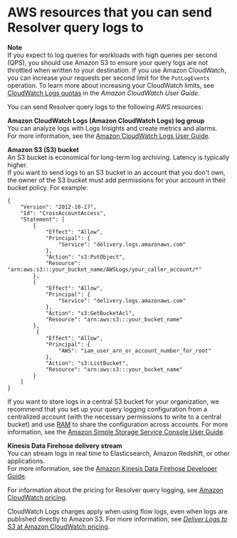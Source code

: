 # AWS resources that you can send Resolver query logs to<a name="resolver-query-logs-choosing-target-resource"></a>

**Note**  
If you expect to log queries for workloads with high queries per second \(QPS\), you should use Amazon S3 to ensure your query logs are not throttled when written to your destination\. If you use Amazon CloudWatch, you can increase your requests per second limit for the `PutLogEvents` operation\. To learn more about increasing your CloudWatch limits, see [CloudWatch Logs quotas](https://docs.aws.amazon.com/AmazonCloudWatch/latest/logs/cloudwatch_limits_cwl.html) in the *Amazon CloudWatch User Guide*\.

You can send Resolver query logs to the following AWS resources:

**Amazon CloudWatch Logs \(Amazon CloudWatch Logs\) log group**  
You can analyze logs with Logs Insights and create metrics and alarms\.  
For more information, see the [Amazon CloudWatch Logs User Guide](https://docs.aws.amazon.com/AmazonCloudWatch/latest/logs/)\.

**Amazon S3 \(S3\) bucket**  
An S3 bucket is economical for long\-term log archiving\. Latency is typically higher\.  
If you want to send logs to an S3 bucket in an account that you don't own, the owner of the S3 bucket must add permissions for your account in their bucket policy\. For example:  

```
{
    "Version": "2012-10-17",
    "Id": "CrossAccountAccess",
    "Statement": [
        {
            "Effect": "Allow",
            "Principal": {
                "Service": "delivery.logs.amazonaws.com"
            },
            "Action": "s3:PutObject",
            "Resource": "arn:aws:s3:::your_bucket_name/AWSLogs/your_caller_account/*"
        },
        {
            "Effect": "Allow",
            "Principal": {
                "Service": "delivery.logs.amazonaws.com"
            },
            "Action": "s3:GetBucketAcl",
            "Resource": "arn:aws:s3:::your_bucket_name"
        },
         {
            "Effect": "Allow",
            "Principal": {
                "AWS": "iam_user_arn_or_account_number_for_root"
            },
            "Action": "s3:ListBucket",
            "Resource": "arn:aws:s3:::your_bucket_name"
        }
    ]
}
```
 If you want to store logs in a central S3 bucket for your organization, we recommend that you set up your query logging configuration from a centralized account \(with the necessary permissions to write to a central bucket\) and use [RAM](query-logging-configurations-managing-sharing.md) to share the configuration across accounts\.
For more information, see the [Amazon Simple Storage Service Console User Guide](https://docs.aws.amazon.com/AmazonS3/latest/user-guide/)\.

**Kinesis Data Firehose delivery stream**  
You can stream logs in real time to Elasticsearch, Amazon Redshift, or other applications\.  
For more information, see the [Amazon Kinesis Data Firehose Developer Guide](https://docs.aws.amazon.com/firehose/latest/dev/)\.

For information about the pricing for Resolver query logging, see [Amazon CloudWatch pricing](http://aws.amazon.com/cloudwatch/pricing/)\.

CloudWatch Logs charges apply when using flow logs, even when logs are published directly to Amazon S3\. For more information, see [*Deliver Logs to S3* at Amazon CloudWatch pricing](http://aws.amazon.com/cloudwatch/pricing/)\.